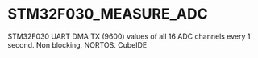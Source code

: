 # STM32F030_MEASURE_ADC
STM32F030 UART DMA TX (9600) values of all 16 ADC channels every 1 second. Non blocking, NORTOS. CubeIDE
